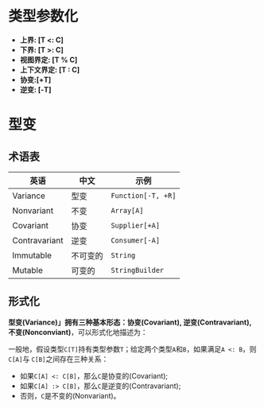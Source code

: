 # 类型参数化

- **上界: [T <: C]**
- **下界: [T >: C]**
- **视图界定: [T % C]**
- **上下文界定: [T : C]**
- **协变:[+T]**
- **逆变: [-T]**



# 型变

## 术语表

| **英语**      | **中文** | **示例**           |
| ------------- | -------- | ------------------ |
| Variance      | 型变     | `Function[-T, +R]` |
| Nonvariant    | 不变     | `Array[A]`         |
| Covariant     | 协变     | `Supplier[+A]`     |
| Contravariant | 逆变     | `Consumer[-A]`     |
| Immutable     | 不可变的 | `String`           |
| Mutable       | 可变的   | `StringBuilder`    |



## 形式化

**型变(Variance)」拥有三种基本形态：协变(Covariant), 逆变(Contravariant), 不变(Nonconviant)**，可以形式化地描述为：

一般地，假设类型`C[T]`持有类型参数`T`；给定两个类型`A`和`B`，如果满足`A <: B`，则`C[A]`与 `C[B]`之间存在三种关系：

- 如果`C[A] <: C[B]`，那么`C`是协变的(Covariant);
- 如果`C[A] :> C[B]`，那么`C`是逆变的(Contravariant);
- 否则，`C`是不变的(Nonvariant)。

